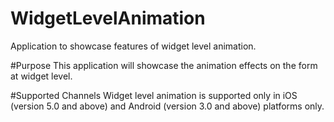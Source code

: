 WidgetLevelAnimation
====================
Application to showcase features of widget level animation.


#Purpose
This application will showcase the animation effects on the form at widget level.

#Supported Channels
Widget level animation is supported only in iOS (version 5.0 and above) and Android (version 3.0 and above) platforms only.
